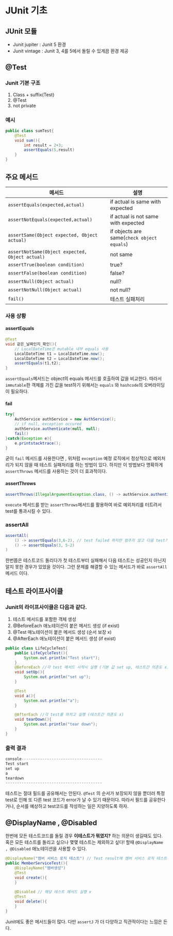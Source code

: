 # JUnit 기초
## JUnit 모듈
* Junit jupiter : Junit 5 환경
* Junit vintage : Junit 3, 4를 5에서 돌릴 수 있게끔 환경 제공
## @Test
### Junit 기본 구조
1. Class + suffix(Test)
2. @Test
3. not private
### 예시
```java
public class sumTest{
	@Test
	void sum(){
		int result = 2+3;
		assertEquals(5,result)
	}
}
```

## 주요 메서드
|메서드|설명|
|--------|---------|
|```assertEquals(expected,actual)```|if actual is same with expected|
|```assertNotEquals(expected,actual)```|if actual is not same with expected|
|```assertSame(Object expected, Object actual)```|if objects are same(```check object equals```)|
|```assertNotSame(Object expected, Object actual)```|not same|
|```assertTrue(boolean condition)```|true?|
|```assertFalse(boolean condition)```|false?|
|```assertNull(Object actual)```|null?|
|```assertNotNull(Object actual)```|not null?|
|```fail()```|테스트 실패처리|

### 사용 상황
#### assertEquals
```java
@Test
void 같은_날짜인지_확인(){
	// LocalDateTime은 mutable 내부 equals 사용
	LocalDateTime t1 = LocalDateTime.now();
	LocalDateTime t2 = LocalDateTime.now();
	assertEquals(t1,t2);
}
```
```assertEquals```메서드는 object의 equals 메서드를 호출하여 값을 비교한다. 따라서 ```immutable```한 객체를 가진 값을 test하기 위해서는 ```equals``` 와 ```hashcode```의 오버라이딩이 필요하다.

#### fail
```java
try{
	AuthService authService = new AuthService();
	// if null, exception occured 
	authService.authenticate(null, null);
	fail() 	
}catch(Exception e){
	e.printstacktrace();
}
```
굳이 ```fail``` 메서드를 사용한다면 , 위처럼 ```exception``` 예정 로직에서 정상적으로 예외처리가 되지 않을 때 테스트 실패처리를 하는 방법이 있다.
하지만 이 방법보다 명확하게 ```assertThrows``` 메서드를 사용하는 것이 더 효과적이다.
#### assertThrows
```java
assertThrows(IllegalArgumentException.class, () -> authService.authenticate(null,null));
``` 
```execute``` 메서드를 받는 ```assertThrows```메서드를 활용하여 바로 예외처리를 터트려서 test를 통과시킬 수 있다.

### assertAll
```java
assertAll(
	() -> assertEquals(3,6-2), // test failed 하지만 멈추지 않고 다음 test가 진행된다.
	() -> assertEquals(3, 5-2)
)
```
한번쯤은 테스트코드 돌리다가 첫 테스트부터 실패해서 다음 테스트는 성공인지 아닌지 알지 못한 경우가 있었을 것이다. 그런 문제를 해결할 수 있는 메서드가 바로 ```assertAll``` 메서드 이다.

## 테스트 라이프사이클
### Junit의 라이프사이클은 다음과 같다.
1. 테스트 메서드를 포함한 객체 생성
2. @BeforeEach 애노테이션이 붙은 메서드 생성 (if exist)
3. @Test 매노테이션이 붙은 메서드 생성 (순서 보장 x)
4. @AfterEach 애노테이션이 붙은 메서드 생성 (if exist)
```java
public class LifeCycleTest{
	public LifeCycleTest(){
		System.out.println("Test start");
	}
	@BeforeEach //각 test 메서드 시작시 실행 (기본 값 set up, 테스트간 의존도 x) 
	void setUp(){
		System.out.println("set up");
	}

	@Test
	void a(){
		System.out.println("a");
	}

	@AfterEach //각 test를 마치고 실행 (테스트간 의존도 x)
	void tearDown(){
		System.out.println("tear down");
	}
}
```
### 출력 결과
```java
console-----------------------------------
Test start
set up
a
teardown
------------------------------------------
```
테스트는 절대 필드를 공유해서는 안된다. ```@Test``` 의 순서가 보장되지 않을 뿐더러 특정 test로 인해 또 다른 test 코드가 error가 날 수 있기 때문이다. 따라서 필드를 공유한다거나, 순서를 예상하고 test코드를 작성하는 일은 지양하도록 하자.

## @DisplayName , @Disabled
한번에 모든 테스트코드를 돌릴 경우 **이테스트가 뭐였지?** 하는 의문이 생길때도 있다. 혹은 모든 테스트를 돌리고 싶으나 몇몇 테스트는 제외하고 싶다! 할때 ```@DisplayName , @Disabled``` 애노테이션을 사용할 수 있다.
```java
@DisplayName("멤버 서비스 로직 테스트") // Test result에 멤버 서비스 로직 테스트라고 뜬다.
public MemberServiceTest(){
	@DisplayName("멤버생성")
	@Test
	void create(){
	}
	
	@Disabled // 해당 테스트 메서드 실행 x
	@Test
	void delete(){
	}
}
```

Junit에도 좋은 메서드들이 많다. 다만 ```assertJ``` 가 더 다양하고 직관적이다는 느낌은 든다.
